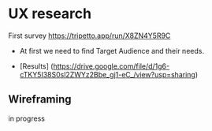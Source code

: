 # UX research 
First survey  https://tripetto.app/run/X8ZN4Y5R9C
- At first we need to find Target Audience and their needs.



- [Results]  (https://drive.google.com/file/d/1g6-cTKY5I38S0sl2ZWYz2Bbe_gj1-eC_/view?usp=sharing) 


## Wireframing

in progress
